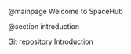 
 @mainpage Welcome to SpaceHub

 
 @section introduction

[Git repository](https://github.com/YihanWangAstro/SpaceHub)
 Introduction


